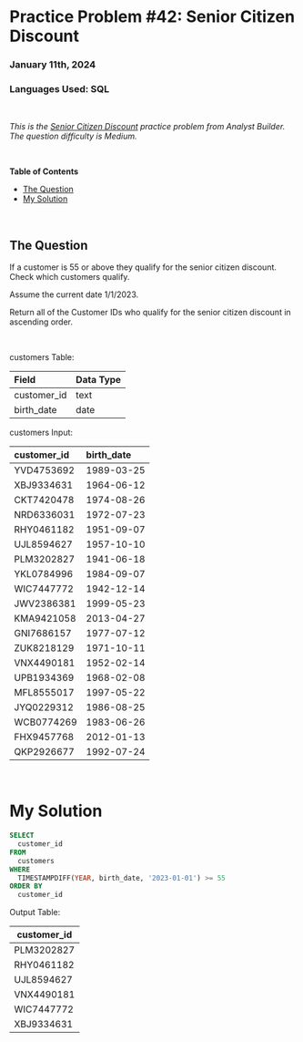 # **Practice Problem #42: Senior Citizen Discount**
### January 11th, 2024
### Languages Used: SQL

<br>

*This is the [Senior Citizen Discount](https://www.analystbuilder.com/questions/senior-citizen-discount-fRxVJ) practice problem from Analyst Builder. The question difficulty is Medium.*

<br>

**Table of Contents**

-   [The Question](#the-question)
-   [My Solution](#my-solution)
  
<br>

## The Question

If a customer is 55 or above they qualify for the senior citizen discount. Check which customers qualify.

Assume the current date 1/1/2023.

Return all of the Customer IDs who qualify for the senior citizen discount in ascending order.

<br>

customers Table:

| Field       | Data Type |
| :---------- | :-------- |
| customer_id | text      |
| birth_date  | date      |

customers Input:

| customer_id | birth_date |
| :---------- | :--------- |
| YVD4753692  | 1989-03-25 |
| XBJ9334631  | 1964-06-12 |
| CKT7420478  | 1974-08-26 |
| NRD6336031  | 1972-07-23 |
| RHY0461182  | 1951-09-07 |
| UJL8594627  | 1957-10-10 |
| PLM3202827  | 1941-06-18 |
| YKL0784996  | 1984-09-07 |
| WIC7447772  | 1942-12-14 |
| JWV2386381  | 1999-05-23 |
| KMA9421058  | 2013-04-27 |
| GNI7686157  | 1977-07-12 |
| ZUK8218129  | 1971-10-11 |
| VNX4490181  | 1952-02-14 |
| UPB1934369  | 1968-02-08 |
| MFL8555017  | 1997-05-22 |
| JYQ0229312  | 1986-08-25 |
| WCB0774269  | 1983-06-26 |
| FHX9457768  | 2012-01-13 |
| QKP2926677  | 1992-07-24 |

<br>

# My Solution

``` SQL
SELECT 
  customer_id
FROM 
  customers
WHERE
  TIMESTAMPDIFF(YEAR, birth_date, '2023-01-01') >= 55
ORDER BY
  customer_id
```

Output Table:

| customer_id |
| ----------- |
| PLM3202827  |
| RHY0461182  |
| UJL8594627  |
| VNX4490181  |
| WIC7447772  |
| XBJ9334631  |
